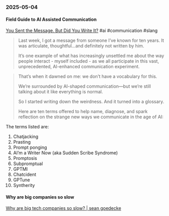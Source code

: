### 2025-05-04
#### Field Guide to AI Assisted Communication
[You Sent the Message. But Did You Write It?](https://davidduncan.substack.com/p/you-sent-the-message-but-did-you) #ai #communication #slang

> Last week, I got a message from someone I’ve known for ten years. It was articulate, thoughtful…and definitely not written by him.
> 
> It’s one example of what has increasingly unsettled me about the way people interact - myself included - as we all participate in this vast, unprecedented, AI-enhanced communication experiment.



> That’s when it dawned on me: we don’t have a vocabulary for this.
> 
> We’re surrounded by AI-shaped communication—but we’re still talking about it like everything is normal.
> 
> So I started writing down the weirdness. And it turned into a glossary.
> 
> Here are ten terms offered to help name, diagnose, and spark reflection on the strange new ways we communicate in the age of AI:

The terms listed are: 
1. Chatjacking
2. Prasting
3. Prompt ponging
4. AI’m a Writer Now (aka Sudden Scribe Syndrome)
5. Promptosis
6. Subpromptual
7. GPTMI
8. Chatcident
9. GPTune
10. Syntherity

#### Why are big companies so slow
[Why are big tech companies so slow? | sean goedecke](https://www.seangoedecke.com/difficulty-in-big-tech/) 

